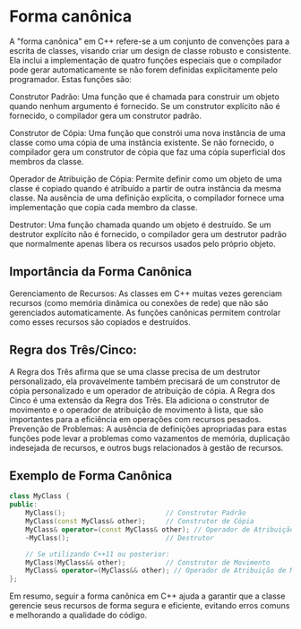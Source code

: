 # Forma canônica

A "forma canônica" em C++ refere-se a um conjunto de convenções para a escrita de classes, visando criar um design de classe robusto e consistente. Ela inclui a implementação de quatro funções especiais que o compilador pode gerar automaticamente se não forem definidas explicitamente pelo programador. Estas funções são:

Construtor Padrão: Uma função que é chamada para construir um objeto quando nenhum argumento é fornecido. Se um construtor explícito não é fornecido, o compilador gera um construtor padrão.

Construtor de Cópia: Uma função que constrói uma nova instância de uma classe como uma cópia de uma instância existente. Se não fornecido, o compilador gera um construtor de cópia que faz uma cópia superficial dos membros da classe.

Operador de Atribuição de Cópia: Permite definir como um objeto de uma classe é copiado quando é atribuído a partir de outra instância da mesma classe. Na ausência de uma definição explícita, o compilador fornece uma implementação que copia cada membro da classe.

Destrutor: Uma função chamada quando um objeto é destruído. Se um destrutor explícito não é fornecido, o compilador gera um destrutor padrão que normalmente apenas libera os recursos usados pelo próprio objeto.

## Importância da Forma Canônica
Gerenciamento de Recursos: As classes em C++ muitas vezes gerenciam recursos (como memória dinâmica ou conexões de rede) que não são gerenciados automaticamente. As funções canônicas permitem controlar como esses recursos são copiados e destruídos.

## Regra dos Três/Cinco:

A Regra dos Três afirma que se uma classe precisa de um destrutor personalizado, ela provavelmente também precisará de um construtor de cópia personalizado e um operador de atribuição de cópia.
A Regra dos Cinco é uma extensão da Regra dos Três. Ela adiciona o construtor de movimento e o operador de atribuição de movimento à lista, que são importantes para a eficiência em operações com recursos pesados.
Prevenção de Problemas: A ausência de definições apropriadas para estas funções pode levar a problemas como vazamentos de memória, duplicação indesejada de recursos, e outros bugs relacionados à gestão de recursos.

## Exemplo de Forma Canônica

```cpp
class MyClass {
public:
    MyClass();                         // Construtor Padrão
    MyClass(const MyClass& other);     // Construtor de Cópia
    MyClass& operator=(const MyClass& other); // Operador de Atribuição de Cópia
    ~MyClass();                        // Destrutor

    // Se utilizando C++11 ou posterior:
    MyClass(MyClass&& other);          // Construtor de Movimento
    MyClass& operator=(MyClass&& other); // Operador de Atribuição de Movimento
};
```

Em resumo, seguir a forma canônica em C++ ajuda a garantir que a classe gerencie seus recursos de forma segura e eficiente, evitando erros comuns e melhorando a qualidade do código.